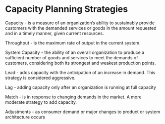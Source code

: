 # Capacity Planning Strategies

Capacity - is a measure of an organization’s ability to sustainably provide customers with the demanded services or goods in the amount requested and in a timely manner, given current resources. 

Throughput - is the maximum rate of output in the current system.

System Capacity - the ability of an overall organization to produce a sufficient number of goods and services to meet the demands of customers, considering both its strongest and weakest production points.

Lead - adds capacity with the anticipation of an increase in demand. This strategy is considered aggressive. 

Lag - adding capacity only after an organization is running at full capacity

Match - is in response to changing demands in the market. A more moderate strategy to add capacity. 

Adjustments - as consumer demand or major changes to product or system architecture occurs